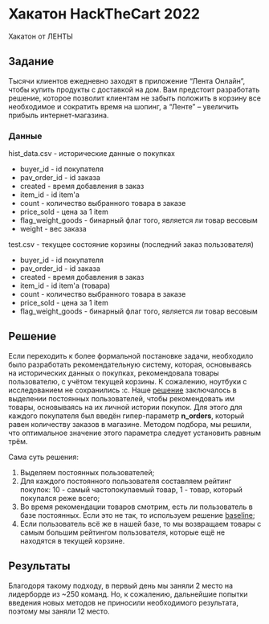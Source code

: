 # Хакатон HackTheCart 2022

Хакатон от ЛЕНТЫ

## Задание

Тысячи клиентов ежедневно заходят в приложение “Лента Онлайн”, чтобы купить продукты с доставкой на дом. Вам предстоит разработать решение, которое позволит клиентам не забыть положить в корзину все необходимое и сократить время на шопинг, а “Ленте” – увеличить прибыль интернет-магазина.

### Данные 

hist_data.csv - исторические данные о покупках
- buyer_id - id покупателя
- pav_order_id - id заказа
- created - время добавления в заказ
- item_id - id item'а
- count - количество выбранного товара в заказе
- price_sold - цена за 1 item
- flag_weight_goods - бинарный флаг того, является ли товар весовым
- weight - вес заказа

test.csv - текущее состояние корзины (последний заказ пользователя)
- buyer_id - id покупателя
- pav_order_id - id заказа
- created - время добавления в заказ
- item_id - id item'а (товара)
- count - количество выбранного товара в заказе
- price_sold - цена за 1 item
- flag_weight_goods - бинарный флаг того, является ли товар весовым

## Решение

Если переходить к более формальной постановке задачи, необходило было разработать рекомендательную систему, которая, основываясь на исторических данных о покупках, рекомендовала товары пользователю, с учётом текущей корзины.
К сожалению, ноутбуки с исследованием не сохранились :c.
Наше [решение](https://github.com/PunkButterfly/Hackathon-HackTheCart/blob/main/%D0%A0%D0%B5%D1%88%D0%B5%D0%BD%D0%B8%D0%B5.ipynb) заключалось в выделении постоянных пользователей, чтобы рекомендовать им товары, основываясь на их личной истории покупок. Для этого для каждого покупателя был введён гипер-параметр **n_orders**, который равен количеству заказов в магазине. Методом подбора, мы решили, что оптимальное значение этого параметра следует установить равным трём. 

Сама суть решения: 
1.  Выделяем постоянных пользователей;
2.  Для каждого постоянного пользователя составляем рейтинг покупок: 10 - самый частопокупаемый товар, 1 - товар, который покупался реже всего;
3.  Во время рекомендации товаров смотрим, есть ли пользователь в базе постоянных. Если это не так, то используем решение [baseline](https://github.com/PunkButterfly/Hackathon-HackTheCart/blob/main/Baseline.ipynb);
4.  Если пользователь всё же в нашей базе, то мы возвращаем товары с самым большим рейтингом пользователя, которые ещё не находятся в текущей корзине.

## Результаты

Благодоря такому подходу, в первый день мы заняли 2 место на лидерборде из ~250 команд. Но, к сожалению, дальнейшие попытки введения новых методов не приносили необходимого результата, поэтому мы заняли 12 место.
